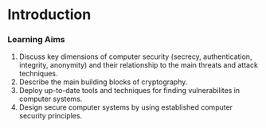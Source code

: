 # Introduction

### Learning Aims
1. Discuss key dimensions of computer security (secrecy, authentication, integrity, anonymity) and their relationship to the main threats and attack techniques.
2. Describe the main building blocks of cryptography.
3. Deploy up-to-date tools and techniques for finding vulnerabilites in computer systems.
4. Design secure computer systems by using established computer security principles.